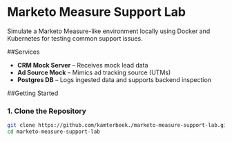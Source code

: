 # Marketo Measure Support Lab

Simulate a Marketo Measure-like environment locally using Docker and Kubernetes for testing common support issues.

##Services

- **CRM Mock Server** – Receives mock lead data
- **Ad Source Mock** – Mimics ad tracking source (UTMs)
- **Postgres DB** – Logs ingested data and supports backend inspection

##Getting Started

### 1. Clone the Repository

```bash
git clone https://github.com/kamterbeek./marketo-measure-support-lab.git
cd marketo-measure-support-lab

